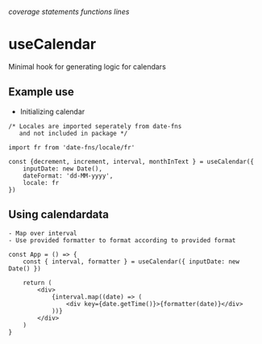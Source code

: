 $coverage$ $statements$ $functions$ $lines$

# useCalendar

Minimal hook for generating logic for calendars

## Example use

-   Initializing calendar

```
/* Locales are imported seperately from date-fns
   and not included in package */

import fr from 'date-fns/locale/fr'

const {decrement, increment, interval, monthInText } = useCalendar({
    inputDate: new Date(),
    dateFormat: 'dd-MM-yyyy',
    locale: fr
})

```

## Using calendardata

    - Map over interval
    - Use provided formatter to format according to provided format

```
const App = () => {
	const { interval, formatter } = useCalendar({ inputDate: new Date() })

	return (
		<div>
			{interval.map((date) => (
				<div key={date.getTime()}>{formatter(date)}</div>
			))}
		</div>
	)
}

```
